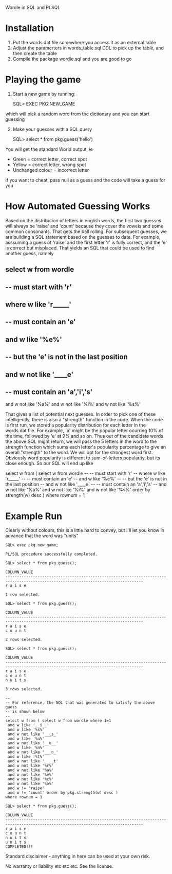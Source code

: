 Wordle in SQL and PLSQL

Installation
============

1) Put the words.dat file somewhere you access it as an external table
2) Adjust the paramerters in words_table.sql DDL to pick up the table, and then create the table
3) Compile the package wordle.sql and you are good to go

Playing the game 
================

1) Start a new game by running:

   SQL> EXEC PKG.NEW_GAME

which will pick a random word from the dictionary and you can start guessing

2) Make your guesses with a SQL query

   SQL> select * from pkg.guess('hello')

You will get the standard World output, ie 

- Green = correct letter, correct spot
- Yellow = correct letter, wrong spot
- Unchanged colour = incorrect letter

If you want to cheat, pass null as a guess and the code will take a guess for you


How Automated Guessing Works
============================
Based on the distribution of letters in english words, the first two guesses will always be 'raise' and 'count' because they cover the vowels and some common consonants. That gets the ball rolling. For subsequent guesses, we are building a SQL statement based on the guesses to date.  For example, asssuming a guess of 'raise' and the first letter 'r' is fully correct, and the 'e' is correct but misplaced.  That yields an SQL that could be used to find another guess, namely

   select w
   from   wordle
   --
   -- must start with 'r'
   --
   where  w like 'r_____'
   --
   -- must contain an 'e'
   --
   and    w like '%e%'
   --
   -- but the 'e' is not in the last position
   --
   and    w not like '____e'
   --
   -- must contain an 'a','i','s'
   --
   and    w not like '%a%'
   and    w not like '%i%'
   and    w not like '%s%'

That gives a list of potential next guesses. In order to pick one of these intelligently, there is also a "strength" function in the code.  When the code is first run, we stored a popularity distribution for each letter in the words.dat file.  For example, 'a' might be the popular letter ocurring 10% of the time, followed by 'e' at 9% and so on.  Thus out of the candidate words the above SQL might return, we will pass the 5 letters in the word to the strength function which sums each letter's popularity percentage to give an overall "strength" to the word.  We will opt for the strongest word first.  Obviously word popularity is different to sum-of-letters popularity, but its close enough.  So our SQL will end up like

   select w
   from 
   (
     select w
     from   wordle
     --
     -- must start with 'r'
     --
     where  w like 'r_____'
     --
     -- must contain an 'e'
     --
     and    w like '%e%'
     --
     -- but the 'e' is not in the last position
     --
     and    w not like '____e'
     --
     -- must contain an 'a','i','s'
     --
     and    w not like '%a%'
     and    w not like '%i%'
     and    w not like '%s%'
     order by strength(w) desc
   )
   where rownum = 1

Example Run
===========
Clearly without colours, this is a little hard to convey, but I'll let you know in advance that the word was "units"

    SQL> exec pkg.new_game;

    PL/SQL procedure successfully completed.

    SQL> select * from pkg.guess();

    COLUMN_VALUE
    ----------------------------------------------------------------------------------------------------------------------------------
    r a i s e

    1 row selected.

    SQL> select * from pkg.guess();

    COLUMN_VALUE
    ----------------------------------------------------------------------------------------------------------------------------------
    r a i s e
    c o u n t

    2 rows selected.

    SQL> select * from pkg.guess();

    COLUMN_VALUE
    ----------------------------------------------------------------------------------------------------------------------------------
    r a i s e
    c o u n t
    n u i t s

    3 rows selected.

    --
    -- For reference, the SQL that was generated to satisfy the above guess
    -- is shown below
    --
    select w from ( select w from wordle where 1=1
     and w like '__i__'
     and w like '%s%'
     and w not like '___s_'
     and w like '%u%'
     and w not like '__u__'
     and w like '%n%'
     and w not like '___n_'
     and w like '%t%'
     and w not like '____t'
     and w not like '%r%'
     and w not like '%a%'
     and w not like '%e%'
     and w not like '%c%'
     and w not like '%o%' 
     and w != 'raise' 
     and w != 'count' order by pkg.strength(w) desc ) 
    where rownum = 1

    SQL> select * from pkg.guess();

    COLUMN_VALUE
    ----------------------------------------------------------------------------------------------------------------------------------
    r a i s e
    c o u n t
    n u i t s
    u n i t s
    COMPLETED!!!



Standard disclaimer - anything in here can be used at your own risk.

No warranty or liability etc etc etc. See the license.
